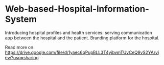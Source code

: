 # Web-based-Hospital-Information-System
Introducing hospital profiles and health services. serving communication app between the hospital and the patient. Branding platform for the hospital.

Read more on https://drive.google.com/file/d/1yaec6qPupBLL3T4yibvmTUvCeQ9vS2YA/view?usp=sharing
